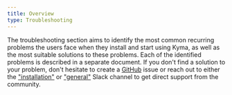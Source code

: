 ```yaml
---
title: Overview
type: Troubleshooting
---
```


The troubleshooting section aims to identify the most common recurring problems the users face when they install and start using Kyma, as well as the most suitable solutions to these problems.
Each of the identified problems is described in a separate document. 
If you don't find a solution to your problem, don't hesitate to create a [GitHub](https://github.com/kyma-project/kyma/issues) issue or reach out to either the ["installation"](https://kyma-community.slack.com/messages/CD2HJ0E78) or ["general"](https://kyma-community.slack.com/messages/CBLBESMST) Slack channel to get direct support from the community.
